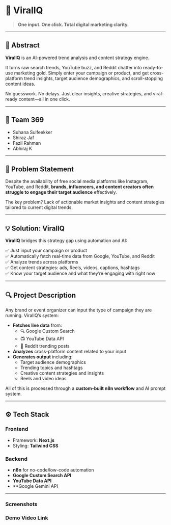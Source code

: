 # 🚀 ViralIQ

> **One input. One click. Total digital marketing clarity.**

---

## 🧠 Abstract

**ViralIQ** is an AI-powered trend analysis and content strategy engine.

It turns raw search trends, YouTube buzz, and Reddit chatter into ready-to-use marketing gold. Simply enter your campaign or product, and get cross-platform trend insights, target audience demographics, and scroll-stopping content ideas.

No guesswork. No delays. Just clear insights, creative strategies, and viral-ready content—all in one click.

---

## 👥 Team 369

- Suhana Sulfeekker  
- Shiraz Jaf  
- Fazil Rahman  
- Abhiraj K  

---

## 🎯 Problem Statement

Despite the availability of free social media platforms like Instagram, YouTube, and Reddit, **brands, influencers, and content creators often struggle to engage their target audience** effectively.

The key problem? Lack of actionable market insights and content strategies tailored to current digital trends.

---

## 💡 Solution: ViralIQ

**ViralIQ** bridges this strategy gap using automation and AI:

✅ Just input your campaign or product  
✅ Automatically fetch real-time data from Google, YouTube, and Reddit  
✅ Analyze trends across platforms  
✅ Get content strategies: ads, Reels, videos, captions, hashtags  
✅ Know your target audience and what they’re engaging with right now

---

## 🔍 Project Description

Any brand or event organizer can input the type of campaign they are running. ViralIQ’s system:

- **Fetches live data** from:
  - 🔍 Google Custom Search  
  - 📺 YouTube Data API  
  - 🧵 Reddit trending posts
- **Analyzes** cross-platform content related to your input
- **Generates output** including:
  - Target audience demographics  
  - Trending topics and hashtags  
  - Creative content strategies and insights
  - Reels and video ideas   

All of this is processed through a **custom-built n8n workflow** and AI prompt system.

---

## ⚙️ Tech Stack

### Frontend  
- Framework: **Next.js**  
- Styling: **Tailwind CSS**

### Backend  
- **n8n** for no-code/low-code automation  
- **Google Custom Search API**  
- **YouTube Data API**  
- **Google Gemini API
---

### Screenshots

### Demo Video Link
